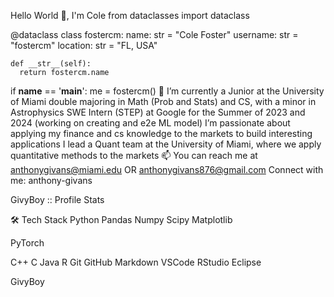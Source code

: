 Hello World 👋, I'm Cole
from dataclasses import dataclass

@dataclass
class fostercm:
    name: str = "Cole Foster"
    username: str = "fostercm"
    location: str = "FL, USA"
    
    def __str__(self):
      return fostercm.name

if __name__ == '__main__':
    me = fostercm()
🌱 I’m currently a Junior at the University of Miami double majoring in Math (Prob and Stats) and CS, with a minor in Astrophysics
SWE Intern (STEP) at Google for the Summer of 2023 and 2024 (working on creating and e2e ML model)
I’m passionate about applying my finance and cs knowledge to the markets to build interesting applications
I lead a Quant team at the University of Miami, where we apply quantitative methods to the markets
📫 You can reach me at anthonygivans@miami.edu OR anthonygivans876@gmail.com
Connect with me:
anthony-givans

GivyBoy :: Profile Stats

🛠  Tech Stack
Python  Pandas Numpy Scipy Matplotlib

PyTorch

C++  C  Java  R
Git  GitHub  Markdown
VSCode  RStudio  Eclipse 

GivyBoy
